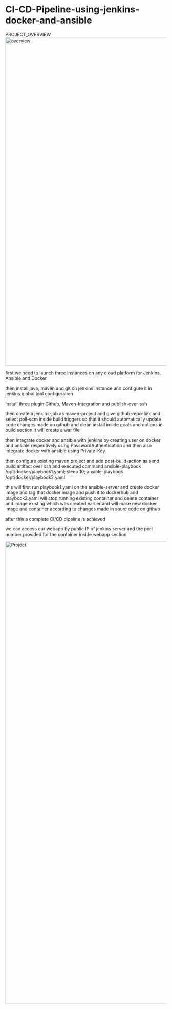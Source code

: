 # CI-CD-Pipeline-using-jenkins-docker-and-ansible


PROJECT_OVERVIEW
<img width="1023" alt="overview" src="https://user-images.githubusercontent.com/95365748/191949125-797f31bf-b639-47a7-b27a-2fb898f9d4bb.png">


first we need to launch three instances on any cloud platform for Jenkins, Ansible and Docker


then install java, maven and git on jenkins instance and configure it in jenkins global tool configuration


install three plugin Github, Maven-Integration and publish-over-ssh

then create a jenkins-job as maven-project and give github-repo-link and select poll-scm inside build triggers so that it should automatically update code changes made on github and clean install inside goals and options in build section it will create a war file

then integrate docker and ansible with jenkins by creating user on docker and ansible respectively using PasswordAuthentication and then also integrate docker with ansible using Private-Key

then configure existing maven project and add post-build-action as send build artifact over ssh and executed command
ansible-playbook /opt/docker/playbook1.yaml;
sleep 10;
ansible-playbook /opt/docker/playbook2.yaml


this will first run playbook1.yaml on the ansible-server and create docker image and tag that docker image and push it to dockerhub and playbook2.yaml will stop running existing container and delete container and image existing which was created earlier and will make new docker image and container according to changes made in soure code on github

after this a complete CI/CD pipeline is achieved


we can access our webapp by public IP of jenkins server and the port number provided for the container inside webapp section






<img width="1440" alt="Project" src="https://user-images.githubusercontent.com/95365748/191843800-fbdc9c9a-ba7e-49ba-af3d-8aa3d4278913.png">
